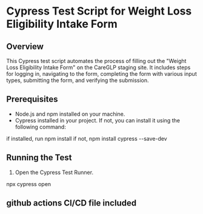 # **Cypress Test Script for Weight Loss Eligibility Intake Form**

## **Overview**

This Cypress test script automates the process of filling out the "Weight Loss Eligibility Intake Form" on the CareGLP staging site. It includes steps for logging in, navigating to the form, completing the form with various input types, submitting the form, and verifying the submission.

## **Prerequisites**

* Node.js and npm installed on your machine.  
* Cypress installed in your project. If not, you can install it using the following command:

if installed, run npm install
if not, npm install cypress \--save-dev

## **Running the Test**

1. Open the Cypress Test Runner.

npx cypress open

## **github actions CI/CD file included**


